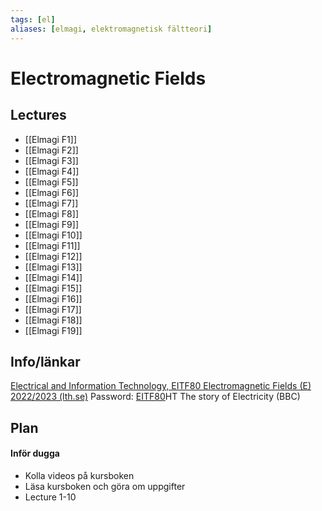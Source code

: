 ```yaml
---
tags: [el]
aliases: [elmagi, elektromagnetisk fältteori]
---
```

# Electromagnetic Fields

## Lectures
- [[Elmagi F1]]
- [[Elmagi F2]]
- [[Elmagi F3]]
- [[Elmagi F4]]
- [[Elmagi F5]]
- [[Elmagi F6]]
- [[Elmagi F7]]
- [[Elmagi F8]]
- [[Elmagi F9]]
- [[Elmagi F10]]
- [[Elmagi F11]]
- [[Elmagi F12]]
- [[Elmagi F13]]
- [[Elmagi F14]]
- [[Elmagi F15]]
- [[Elmagi F16]]
- [[Elmagi F17]]
- [[Elmagi F18]]
- [[Elmagi F19]]

## Info/länkar
[Electrical and Information Technology, EITF80 Electromagnetic Fields (E) 2022/2023 (lth.se)](https://www.eit.lth.se/index.php?ciuid=1548&coursepage=10653&L=1) 
Password: [EITF80](https://canvas.education.lu.se/courses/20277)HT
The story of Electricity (BBC)

## Plan

#### Inför dugga
- Kolla videos på kursboken
- Läsa kursboken och göra om uppgifter
- Lecture 1-10